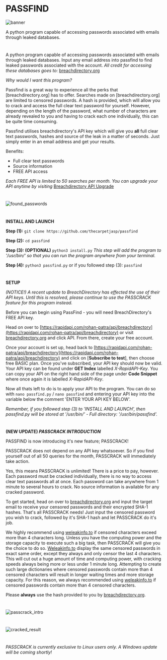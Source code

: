 # PASSFIND
![banner](https://user-images.githubusercontent.com/71789855/140584633-77fd9f5f-164d-497a-b7be-d461d2325956.png)

A python program capable of accessing passwords associated with emails through leaked databases.


#

A python program capable of accessing passwords associated with emails through leaked databases. Input any email address into passfind to find leaked passwords associated with the account.
*All credit for accessing these databases goes to:* [breachdirectory.org](https://breachdirectory.org)




*Why would I want this program?*

Passfind is a great way to experience all the perks that [breachdirectory.org] has to offer. Searches made on [breachdirectory.org] are limited to censored passwords. A hash is provided, which wlll allow you to crack and access the full clear text password for yourself. However, depending on the length of the password, what number of characters are already revealed to you and having to crack each one individually, this can be quite time consuming. 

Passfind utilises breachdirectory's API key which will give you **all** full clear text passwords, hashes and source of the leak in a matter of seconds. Just simply enter in an email address and get your results.

Benefits:
  * Full clear text passwords
  * Source information
  * FREE API access

*Each FREE API is limited to 50 searches per month. You can upgrade your API anytime by visiting* [Breachdirectory API Upgrade](https://rapidapi.com/rohan-patra/api/breachdirectory/pricing)

#



![found_passwords](https://user-images.githubusercontent.com/71789855/141419652-6a8236a9-1f12-4d26-8a7b-3097d6cec5af.jpg)


#


**INSTALL AND LAUNCH**

**Step (1):**
`git clone https://github.com/thecarpetjasp/passfind`



**Step (2):**
`cd passfind`


**Step (3): (OPTIONAL)**
`python3 install.py`
*This step will add the program to '/usr/bin/' so that you can run the program anywhere from your terminal.*


**Step (4):**
`python3 passfind.py`
or if you followed step (3):
`passfind`


#


**SETUP**

*(NOTICE!) A recent update to BreachDirectory has effected the use of their API keys. Until this is resolved, please continue to use the PASSCRACK feature for this program instead.* 

Before you can begin using PassFind - you will need BreachDirectory's FREE API key.

Head on over to [https://rapidapi.com/rohan-patra/api/breachdirectory](https://rapidapi.com/rohan-patra/api/breachdirectory) or visit [breachdirectory.org](https://breachdirectory.org) and click API. From there, create your free account.

Once your account is set up, head back to [https://rapidapi.com/rohan-patra/api/breachdirectory](https://rapidapi.com/rohan-patra/api/breachdirectory) and click on [**Subscribe to test**], then choose free BASIC plan. Once you've subscribed, your API key should now be valid. Your API key can be found under **GET Index** labelled *X-RapidAPI-Key*. You can copy your API on the right hand side of the page under **Code Snippet** where once again it is labelled *X-RapidAPI-Key*.



Now all thats left to do is to apply your API to the program. You can do so with `nano passfind.py` / `nano passfind` and entering your API key into the variable below the comment 'ENTER YOUR API KEY BELOW'.

*Remember, if you followed step (3) to 'INSTALL AND LAUNCH', then passfind.py will be stored at '/usr/bin/' - Full directory: '/usr/bin/passfind'.*



#



**(NEW UPDATE) *PASSCRACK INTRODUCTION***

PASSFIND is now introducing it's new feature; PASSCRACK!

PASSCRACK does not depend on any API key whatsoever. So if you find yourself out of all 50 queries for the month, PASSCRACK will immediately take action.

Yes, this means PASSCRACK is unlimited! There is a price to pay, however. Each password must be cracked individually, there is no way to access clear text passwords all at once. Each password can take anywhere from 1 minute to several hours to crack. No source information is available for any cracked password.

To get started, head on over to [breachdirectory.org](https://breachdirectory.org) and input the target email to receive your censored passwords and their encrypted SHA-1 hashes. That's all PASSCRACK needs! Just input the censored password you wish to crack, followed by it's SHA-1 hash and let PASSCRACK do it's job.

We highly recommend using [weleakinfo.to](https://weleakinfo.to) if censored characters exceed more than 4 characters long. Unless you have the computing power and the storage capacity to execute such a big task, then PASSCRACK will give you the choice to do so. [Weleakinfo.to](https://weleakinfo.to) display the same censored passwords in exact same order, except they always and only censor the last 4 characters. This will cut out a huge amount of time and computing power, with cracking speeds always being more or less under 1 minute long. Attempting to create such large dictionaries where censored passwords contain more than 4 censored characters will result in longer waiting times and more storage capacity. For this reason, we always recommended using [weleakinfo.to](https://weleakinfo.to) if censored passwords contain more than 4 censored characters. 


Please **always** use the hash provided to you by [breachdirectory.org](https://breachdirectory.org).

#

![passcrack_intro](https://user-images.githubusercontent.com/71789855/141419655-1397bff1-2f94-4aac-974a-e3bf790bb1e9.png)

#
![cracked_result](https://user-images.githubusercontent.com/71789855/141419650-939bb79a-b5c0-4afc-a2d7-fc1fe81becde.jpg)

#
*PASSCRACK is currently exclusive to Linux users only. A Windows update will be coming shortly!*
